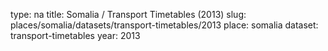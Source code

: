 type: na
title: Somalia / Transport Timetables (2013)
slug: places/somalia/datasets/transport-timetables/2013
place: somalia
dataset: transport-timetables
year: 2013
